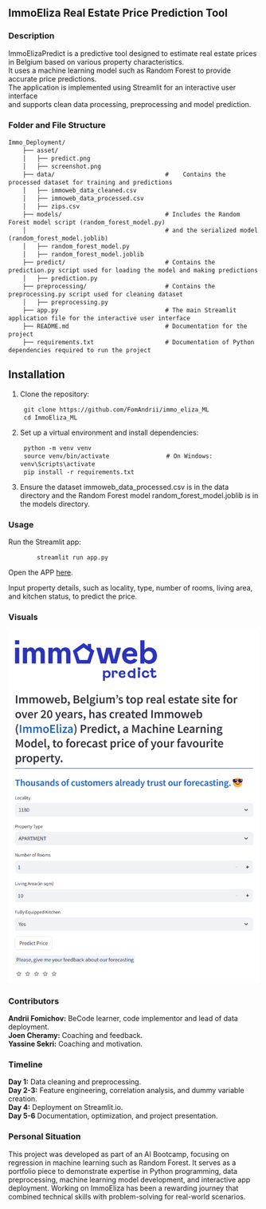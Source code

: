 ## **ImmoEliza Real Estate Price Prediction Tool**

### **Description**

ImmoElizaPredict is a predictive tool designed to estimate real estate prices in Belgium based on various property characteristics.  
It uses a machine learning model such as Random Forest to provide accurate price predictions.  
The application is implemented using Streamlit for an interactive user interface  
and supports clean data processing, preprocessing and model prediction.

### **Folder and File Structure**

```plaintext
Immo_Deployment/  
    ├── asset/   
    │   ├── predict.png    
    │   ├── screenshot.png     
    ├── data/                               #    Contains the processed dataset for training and predictions  
    │   ├── immoweb_data_cleaned.csv
    │   ├── immoweb_data_processed.csv
    │   ├── zips.csv
    ├── models/                             # Includes the Random Forest model script (random_forest_model.py)  
    │                                       # and the serialized model (random_forest_model.joblib)  
    │   ├── random_forest_model.py  
    │   ├── random_forest_model.joblib  
    ├── predict/                            # Contains the prediction.py script used for loading the model and making predictions  
    │   ├── prediction.py  
    ├── preprocessing/                      # Contains the preprocessing.py script used for cleaning dataset  
    │   ├── preprocessing.py  
    ├── app.py                              # The main Streamlit application file for the interactive user interface  
    ├── README.md                           # Documentation for the project  
    ├── requirements.txt                    # Documentation of Python dependencies required to run the project  
```

## **Installation**

1. Clone the repository:

        git clone https://github.com/FomAndrii/immo_eliza_ML  
        cd ImmoEliza_ML  

2. Set up a virtual environment and install dependencies:

        python -m venv venv  
        source venv/bin/activate                # On Windows: venv\Scripts\activate  
        pip install -r requirements.txt  

3. Ensure the dataset immoweb_data_processed.csv is in the data directory and the Random Forest model random_forest_model.joblib is in the models directory.

### **Usage**

Run the Streamlit app:

            streamlit run app.py

Open the APP [here](https://immoelizaandriideployment.streamlit.app/).

Input property details, such as locality, type, number of rooms, living area, and kitchen status, to predict the price.

### **Visuals**

**![The main page](<asset/screenshot.png>)**

### **Contributors**

**Andrii Fomichov:** BeCode learner, code implementor and lead of data deployment.  
**Joen Cheramy:** Coaching and feedback.  
**Yassine Sekri:**  Coaching and motivation.  

### **Timeline**

**Day 1:** Data cleaning and preprocessing.  
**Day 2-3:** Feature engineering, correlation analysis, and dummy variable creation.  
**Day 4:** Deployment on Streamlit.io.  
**Day 5-6** Documentation, optimization, and project presentation.  

### **Personal Situation**

This project was developed as part of an AI Bootcamp, focusing on regression in machine learning such as Random Forest. It serves as a portfolio piece to demonstrate expertise in Python programming, data preprocessing, machine learning model development, and interactive app deployment. Working on ImmoEliza has been a rewarding journey that combined technical skills with problem-solving for real-world scenarios.
